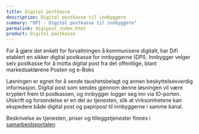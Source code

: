 ```yaml
---
title: Digital postkasse
description: Digital postkasse til innbyggere
summary: "DPI - Digital postkasse til innbyggere"
permalink: digipost_index.html
product: Digital postkasse
---
```


For å gjøre det enkelt for forvaltningen å kommunisere digitalt, har Difi etablert en sikker digital postkasse for innbyggerne (DPI). Innbygger velger selv postkasse for å motta digital post fra det offentlige, blant markedsaktørene Posten og e-Boks

Løsningen er egnet for å sende taushetsbelagt og annen beskyttelsesverdig informasjon. Digital post som sendes gjennom denne løsningen vil være kryptert frem til postkassen, og innbygger logger seg inn via ID-porten. Utskrift og forsendelse er en del av tjenesten, slik at virksomhetene kan ekspedere både digital post og papirpost til innbyggerne i samme kanal.

Beskrivelse av tjenesten, priser og tilleggstjenester finnes i [samarbeidsportalen](https://samarbeid.difi.no/felleslosninger/digital-postkasse-til-innbyggere)

